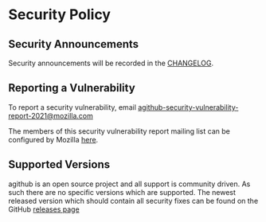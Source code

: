 # Security Policy

## Security Announcements

Security announcements will be recorded in the [CHANGELOG](CHANGELOG.md).

## Reporting a Vulnerability

To report a security vulnerability, email
agithub-security-vulnerability-report-2021@mozilla.com

The members of this security vulnerability report mailing list can be configured
by Mozilla [here](https://groups.google.com/a/mozilla.com/g/agithub-security-vulnerability-report-2021).

## Supported Versions

agithub is an open source project and all support is community driven. As such
there are no specific versions which are supported. The newest released
version which should contain all security fixes can be found on the GitHub
[releases page](https://github.com/mozilla/agithub/releases)